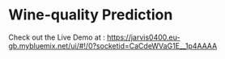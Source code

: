 # Wine-quality Prediction
Check out the Live Demo at : https://jarvis0400.eu-gb.mybluemix.net/ui/#!/0?socketid=CaCdeWVaG1E__1p4AAAA
